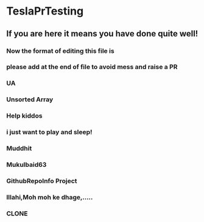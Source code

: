 # TeslaPrTesting

## If you are here it means you have done quite well!

### Now the format of editing this file is

### please add at the end of file to avoid mess and raise a PR

### UA

### Unsorted Array

### Help kiddos

### i just want to play and sleep!

### Muddhit

### Mukulbaid63

### GithubRepoInfo Project

### Illahi,Moh moh ke dhage,.....

### CLONE
